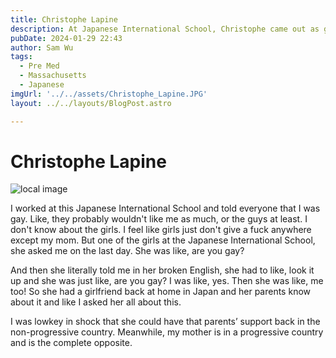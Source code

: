 ```yaml
---
title: Christophe Lapine
description: At Japanese International School, Christophe came out as gay, and was initially uncertain about acceptance.
pubDate: 2024-01-29 22:43
author: Sam Wu
tags:
  - Pre Med
  - Massachusetts
  - Japanese
imgUrl: '../../assets/Christophe_Lapine.JPG'
layout: ../../layouts/BlogPost.astro

---
```

# Christophe Lapine

![local image](../../assets/Christophe_Lapine.JPG)

I worked at this Japanese International School and told everyone that I was gay. Like, they probably wouldn't like me as much, or the guys at least. I don't know about the girls. I feel like girls just don't give a fuck anywhere except my mom. But one of the girls at the Japanese International School, she asked me on the last day. She was like, are you gay?

And then she literally told me in her broken English, she had to like, look it up and she was just like, are you gay? I was like, yes. Then she was like, me too! So she had a girlfriend back at home in Japan and her parents know about it and like I asked her all about this.

I was lowkey in shock that she could have that parents’ support back in the non-progressive country. Meanwhile, my mother is in a progressive country and is the complete opposite.
